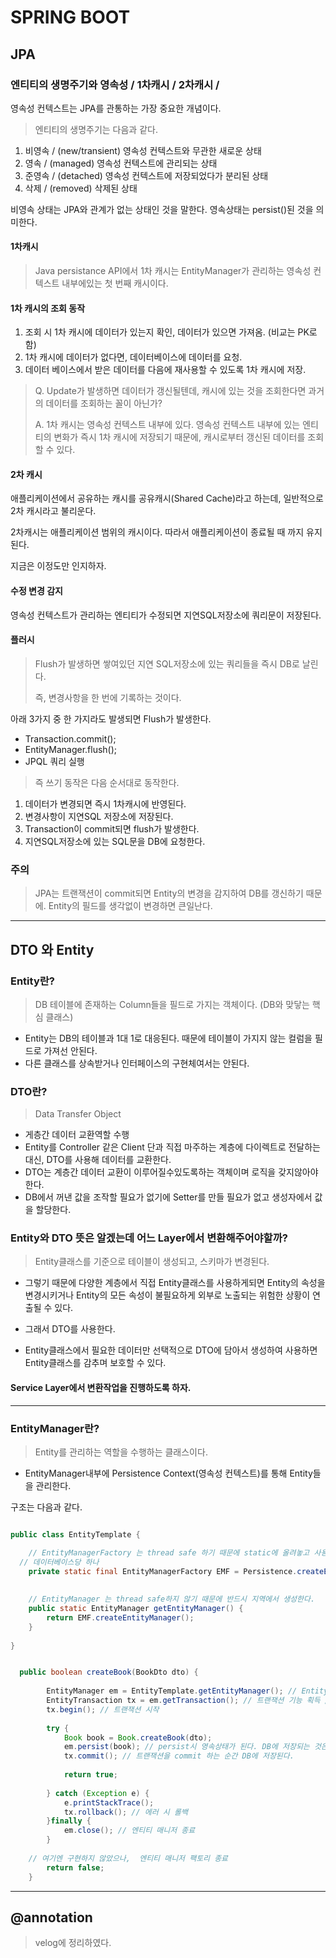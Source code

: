 # SPRING BOOT

## JPA

### 엔티티의 생명주기와 영속성 / 1차캐시 / 2차캐시 / 

영속성 컨텍스트는 JPA를 관통하는 가장 중요한 개념이다.

> 엔티티의 생명주기는 다음과 같다.

1. 비영속   / (new/transient) 영속성 컨텍스트와 무관한 새로운 상태
2. 영속     / (managed) 영속성 컨텍스트에 관리되는 상태
3. 준영속   / (detached) 영속성 컨텍스트에 저장되었다가 분리된 상태
4. 삭제     / (removed) 삭제된 상태

비영속 상태는 JPA와 관계가 없는 상태인 것을 말한다.
영속상태는 persist()된 것을 의미한다.

#### 1차캐시

> Java persistance API에서 1차 캐시는 EntityManager가 관리하는 영속성 컨텍스트 내부에있는 첫 번째 캐시이다.

#### 1차 캐시의 조회 동작

1. 조회 시 1차 캐시에 데이터가 있는지 확인, 데이터가 있으면 가져옴. (비교는 PK로 함)
2. 1차 캐시에 데이터가 없다면, 데이터베이스에 데이터를 요청.
3. 데이터 베이스에서 받은 데이터를 다음에 재사용할 수 있도록 1차 캐시에 저장.

> Q. Update가 발생하면 데이터가 갱신될텐데, 캐시에 있는 것을 조회한다면 과거의 데이터를 조회하는 꼴이 아닌가?
> 
> A. 1차 캐시는 영속성 컨텍스트 내부에 있다. 영속성 컨텍스트 내부에 있는 엔티티의 변화가 즉시 1차 캐시에 저장되기 때문에, 캐시로부터 갱신된 데이터를 조회할 수 있다. 


#### 2차 캐시

애플리케이션에서 공유하는 캐시를 공유캐시(Shared Cache)라고 하는데,
일반적으로 2차 캐시라고 불리운다.

2차캐시는 애플리케이션 범위의 캐시이다.
따라서 애플리케이션이 종료될 때 까지 유지된다.

지금은 이정도만 인지하자.


#### 수정 변경 감지

영속성 컨텍스트가 관리하는 엔티티가 수정되면 지연SQL저장소에 쿼리문이 저장된다.

#### 플러시

> Flush가 발생하면 쌓여있던 지연 SQL저장소에 있는 쿼리들을 즉시 DB로 날린다.
>
> 즉, 변경사항을 한 번에 기록하는 것이다.

아래 3가지 중 한 가지라도 발생되면 Flush가 발생한다.
- Transaction.commit();
- EntityManager.flush();
- JPQL 쿼리 실행

> 즉 쓰기 동작은 다음 순서대로 동작한다.

1. 데이터가 변경되면 즉시 1차캐시에 반영된다.
2. 변경사항이 지연SQL 저장소에 저장된다.
3. Transaction이 commit되면 flush가 발생한다.
4. 지연SQL저장소에 있는 SQL문을 DB에 요청한다.


### 주의 
> JPA는 트랜잭션이 commit되면 Entity의 변경을 감지하여 DB를 갱신하기 때문에. Entity의 필드를 생각없이 변경하면 큰일난다.

---

## DTO 와 Entity

### Entity란?

> DB 테이블에 존재하는 Column들을 필드로 가지는 객체이다. (DB와 맞닿는 핵심 클래스)

- Entity는 DB의 테이블과  1대 1로 대응된다. 때문에 테이블이 가지지 않는 컬럼을 필드로 가져선 안된다.
- 다른 클래스를 상속받거나 인터페이스의 구현체여서는 안된다.

### DTO란?

> Data Transfer Object

- 게층간 데이터 교환역할 수행
- Entity를 Controller 같은 Client 단과 직접 마주하는 계층에 다이렉트로 전달하는 대신, DTO를 사용해 데이터를 교환한다.
- DTO는 계층간 데이터 교환이 이루어질수있도록하는 객체이며 로직을 갖지않아야한다.
- DB에서 꺼낸 값을 조작할 필요가 없기에 Setter를 만들 필요가 없고 생성자에서 값을 할당한다.

### Entity와 DTO 뜻은 알겠는데 어느 Layer에서 변환해주어야할까?
> Entity클래스를 기준으로 테이블이 생성되고, 스키마가 변경된다.

- 그렇기 때문에 다양한 계층에서 직접 Entity클래스를 사용하게되면 Entity의 속성을 변경시키거나 Entity의 모든 속성이 불필요하게 외부로 노출되는 위험한 상황이 연출될 수 있다.
-  그래서 DTO를 사용한다.

- Entity클래스에서 필요한 데이터만 선택적으로 DTO에 담아서 생성하여 사용하면 Entity클래스를 감추며 보호할 수 있다.

#### Service Layer에서 변환작업을 진행하도록 하자.


---

### EntityManager란?

> Entity를 관리하는 역할을 수행하는 클래스이다.

 - EntityManager내부에 Persistence Context(영속성 컨텍스트)를 통해 Entity들을 관리한다.


구조는 다음과 같다.

```java

public class EntityTemplate {

	// EntityManagerFactory 는 thread safe 하기 때문에 static에 올려놓고 사용하거나 singleTon 으로 사용해도 안전하다.
  // 데이터베이스당 하나
	private static final EntityManagerFactory EMF = Persistence.createEntityManagerFactory("a_jpa"); // 엔티티 매니저 팩토리 생성
	
	
	// EntityManager 는 thread safe하지 않기 때문에 반드시 지역에서 생성한다.
	public static EntityManager getEntityManager() {
		return EMF.createEntityManager();
	}
	
}

```



``` java

  public boolean createBook(BookDto dto) {
		
		EntityManager em = EntityTemplate.getEntityManager(); // EntityManager 호출
		EntityTransaction tx = em.getTransaction(); // 트랜잭션 기능 획득 / 데이터베이스의 모든 변경은 트랜잭션 안에서 일어나야한다.
		tx.begin(); // 트랜잭션 시작
		
		try {
			Book book = Book.createBook(dto);
			em.persist(book); // persist시 영속상태가 된다. DB에 저장되는 것은 아니며, commit하는 순간 DB에 저장된다.
			tx.commit(); // 트랜잭션을 commit 하는 순간 DB에 저장된다.
			
			return true;
			
		} catch (Exception e) {
			e.printStackTrace();
			tx.rollback(); // 에러 시 롤백
		}finally {
			em.close(); // 엔티티 매니저 종료
		}
		
    // 여기엔 구현하지 않았으나,  엔티티 매니저 팩토리 종료
		return false;
	}


```

---

## @annotation 
> velog에 정리하였다.